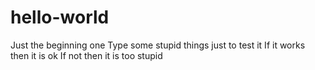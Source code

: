 # hello-world
Just the beginning one
Type some stupid things just to test it
If it works then it is ok
If not then it is too stupid
